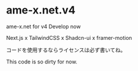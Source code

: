 # ame-x.net.v4
ame-x.net for v4
Develop now

Next.js x TailwindCSS x Shadcn-ui x framer-motion

コードを使用するならライセンスは必ず書いてね。

This code is so dirty for now.